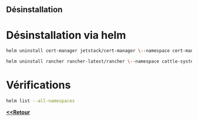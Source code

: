 **Désinstallation**
---------------

Désinstallation via helm
========================

````bash
helm uninstall cert-manager jetstack/cert-manager \--namespace cert-manager

helm uninstall rancher rancher-latest/rancher \--namespace cattle-system
````

Vérifications
=============

````bash
helm list --all-namespaces
````

[**<<Retour**][Home]

[Home]: /README.md
